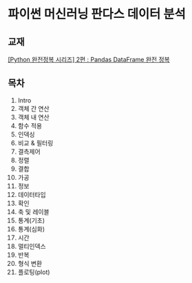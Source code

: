 # 파이썬 머신러닝 판다스 데이터 분석

## 교재

[[Python 완전정복 시리즈] 2편 : Pandas DataFrame 완전 정복](https://wikidocs.net/book/7188)

## 목차
1. Intro
1. 객체 간 연산
1. 객체 내 연산
1. 함수 적용
1. 인덱싱
1. 비교 & 필터링
1. 결측제어
1. 정렬
1. 결합
1. 가공
1. 정보
1. 데이터타입
1. 확인
1. 축 및 레이블
1. 통계(기초)
1. 통계(심화)
1. 시간
1. 멀티인덱스
1. 반복
1. 형식 변환
1. 플로팅(plot) 